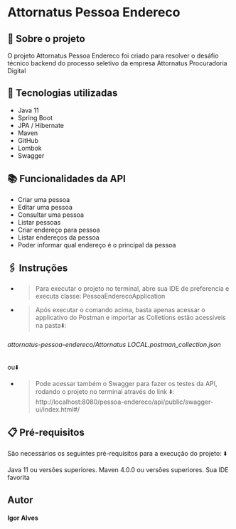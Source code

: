 # Attornatus Pessoa Endereco
## 📝 Sobre o projeto
O projeto Attornatus Pessoa Endereco foi criado para resolver o desáfio técnico backend do processo seletivo da empresa Attornatus Procuradoria Digital
## 🔧 Tecnologias utilizadas
* Java 11 
* Spring Boot
* JPA / Hibernate
* Maven
* GitHub
* Lombok
* Swagger

## 📚 Funcionalidades da API
* Criar uma pessoa
* Editar uma pessoa
* Consultar uma pessoa
* Listar pessoas
* Criar endereço para pessoa
* Listar endereços da pessoa
* Poder informar qual endereço é o principal da pessoa

## 🖇️ Instruções
* > Para executar o projeto no terminal, abre sua IDE de preferencia e executa classe: PessoaEnderecoApplication 
* > Após executar o comando acima, basta apenas acessar o applicativo do Postman e importar as Colletions estão acessíveis na pasta⬇️:
###### attornatus-pessoa-endereco/Attornatus LOCAL.postman_collection.json
ou⬇️
* > Pode acessar também o Swagger para fazer os testes da API, rodando o projeto no terminal através do link ⬇️:
 http://localhost:8080/pessoa-endereco/api/public/swagger-ui/index.html#/

## 📋 Pré-requisitos

São necessários os seguintes pré-requisitos para a execução do projeto: ⬇️

Java 11 ou versões superiores. Maven 4.0.0 ou versões superiores. Sua IDE favorita

## Autor
#### Igor Alves
